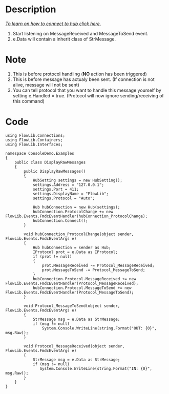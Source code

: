 # Description #

_[To learn on how to connect to hub click here.](CodeExamplesConnectToHub.md)_

  1. Start listening on MessageReceived and MessageToSend event.
  1. e.Data will contain a inherit class of StrMessage.

# Note #

  1. This is before protocol handling (**NO** action has been triggered)
  1. This is before message has actualy been sent. (If connection is not alive, message will not be sent)
  1. You can tell protocol that you want to handle this message yourself by setting e.Handled = true. (Protocol will now ignore sending/receiving of this command)


# Code #

```
using FlowLib.Connections;
using FlowLib.Containers;
using FlowLib.Interfaces;

namespace ConsoleDemo.Examples
{
    public class DisplayRawMessages
    {
        public DisplayRawMessages()
        {
            HubSetting settings = new HubSetting();
            settings.Address = "127.0.0.1";
            settings.Port = 411;
            settings.DisplayName = "FlowLib";
            settings.Protocol = "Auto";

            Hub hubConnection = new Hub(settings);
            hubConnection.ProtocolChange += new FlowLib.Events.FmdcEventHandler(hubConnection_ProtocolChange);
            hubConnection.Connect();
        }

        void hubConnection_ProtocolChange(object sender, FlowLib.Events.FmdcEventArgs e)
        {
            Hub hubConnection = sender as Hub;
            IProtocol prot = e.Data as IProtocol;
            if (prot != null)
            {
                prot.MessageReceived -= Protocol_MessageReceived;
                prot.MessageToSend -= Protocol_MessageToSend;
            }
            hubConnection.Protocol.MessageReceived += new FlowLib.Events.FmdcEventHandler(Protocol_MessageReceived);
            hubConnection.Protocol.MessageToSend += new FlowLib.Events.FmdcEventHandler(Protocol_MessageToSend);
        }

        void Protocol_MessageToSend(object sender, FlowLib.Events.FmdcEventArgs e)
        {
            StrMessage msg = e.Data as StrMessage;
            if (msg != null)
                System.Console.WriteLine(string.Format("OUT: {0}", msg.Raw));
        }

        void Protocol_MessageReceived(object sender, FlowLib.Events.FmdcEventArgs e)
        {
            StrMessage msg = e.Data as StrMessage;
            if (msg != null)
               System.Console.WriteLine(string.Format("IN: {0}", msg.Raw));
        }
    }
}
```